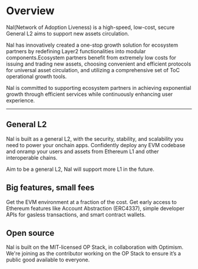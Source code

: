 # Overview

Nal(Network of Adoption Liveness) is a high-speed, low-cost, secure General L2 aims to support new assets circulation.

Nal has innovatively created a one-stop growth solution for ecosystem partners by redefining Layer2 functionalities into modular components.Ecosystem partners benefit from extremely low costs for issuing and trading new assets, choosing convenient and efficient protocols for universal asset circulation, and utilizing a comprehensive set of ToC operational growth tools.

Nal is committed to supporting ecosystem partners in achieving exponential growth through efficient services while continuously enhancing user experience.

------

## General L2

Nal is built as a general L2, with the security, stability, and scalability you need to power your onchain apps. Confidently deploy any EVM codebase and onramp your users and assets from Ethereum L1 and other interoperable chains. 

Aim to be a general L2, Nal will support more L1 in the future.

## Big features, small fees

Get the EVM environment at a fraction of the cost. Get early access to Ethereum features like Account Abstraction (ERC4337), simple developer APIs for gasless transactions, and smart contract wallets.

## Open source

Nal is built on the MIT-licensed OP Stack, in collaboration with Optimism. We're joining as the contributor working on the OP Stack to ensure it’s a public good available to everyone.